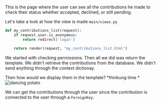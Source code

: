 This is the page where the user can see all the contributions he made to check their status whether accepted, declined, or still pending.

Let's take a look at how the view is made
`main/views.py`
```python
def my_contributions_list(request):
	if request.user.is_anonymous:
		return redirect('login')

	return render(request, "my_contributions_list.html")
```

We started with checking permissions. Then all we did was return the template. 
We didn't retrieve the contributions from the database.
We didn't send anything through the context dictionay.

Then how would we display them in the template?
*thinkung time *
![dancing potato](https://media1.tenor.com/images/61497871ab091f01703a3f1a624fb3c4/tenor.gif?itemid=11684043)

We can get the contributions through the user since the contribution is connected to the user through a `ForeignKey`.